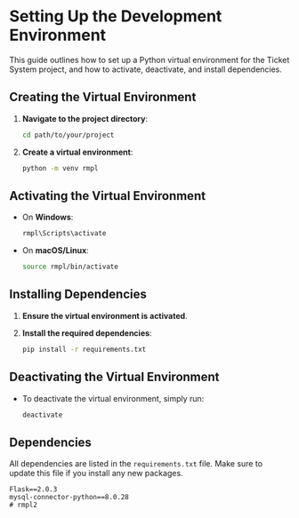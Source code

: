 # Setting Up the Development Environment

This guide outlines how to set up a Python virtual environment for the Ticket System project, and how to activate, deactivate, and install dependencies.

## Creating the Virtual Environment

1. **Navigate to the project directory**:
   
    ```sh
    cd path/to/your/project
    ```

2. **Create a virtual environment**:

    ```sh
    python -m venv rmpl
    ```

## Activating the Virtual Environment

- On **Windows**:

    ```sh
    rmpl\Scripts\activate
    ```

- On **macOS/Linux**:

    ```sh
    source rmpl/bin/activate
    ```

## Installing Dependencies

1. **Ensure the virtual environment is activated**.
2. **Install the required dependencies**:

    ```sh
    pip install -r requirements.txt
    ```

## Deactivating the Virtual Environment

- To deactivate the virtual environment, simply run:

    ```sh
    deactivate
    ```

## Dependencies

All dependencies are listed in the `requirements.txt` file. Make sure to update this file if you install any new packages.

```plaintext
Flask==2.0.3
mysql-connector-python==8.0.28
#   r m p l 2  
 